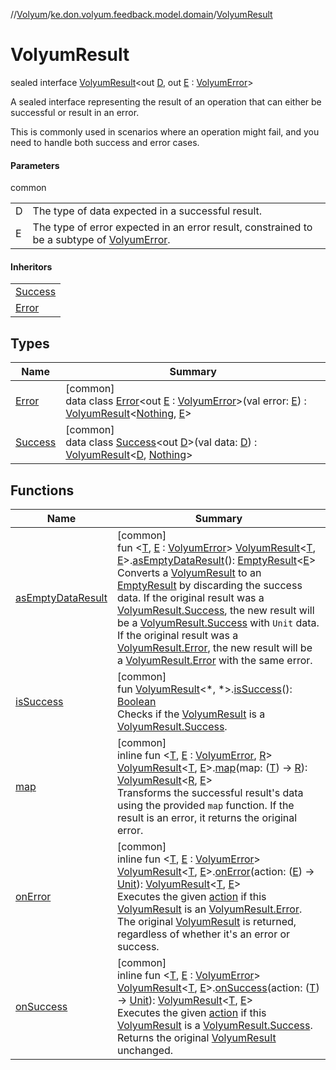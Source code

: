 //[Volyum](../../../index.md)/[ke.don.volyum.feedback.model.domain](../index.md)/[VolyumResult](index.md)

# VolyumResult

sealed interface [VolyumResult](index.md)&lt;out [D](index.md), out [E](index.md) : [VolyumError](../-volyum-error/index.md)&gt;

A sealed interface representing the result of an operation that can either be successful or result in an error.

This is commonly used in scenarios where an operation might fail, and you need to handle both success and error cases.

#### Parameters

common

| | |
|---|---|
| D | The type of data expected in a successful result. |
| E | The type of error expected in an error result, constrained to be a subtype of [VolyumError](../-volyum-error/index.md). |

#### Inheritors

| |
|---|
| [Success](-success/index.md) |
| [Error](-error/index.md) |

## Types

| Name | Summary |
|---|---|
| [Error](-error/index.md) | [common]<br>data class [Error](-error/index.md)&lt;out [E](-error/index.md) : [VolyumError](../-volyum-error/index.md)&gt;(val error: [E](-error/index.md)) : [VolyumResult](index.md)&lt;[Nothing](https://kotlinlang.org/api/core/kotlin-stdlib/kotlin/-nothing/index.html), [E](-error/index.md)&gt; |
| [Success](-success/index.md) | [common]<br>data class [Success](-success/index.md)&lt;out [D](-success/index.md)&gt;(val data: [D](-success/index.md)) : [VolyumResult](index.md)&lt;[D](-success/index.md), [Nothing](https://kotlinlang.org/api/core/kotlin-stdlib/kotlin/-nothing/index.html)&gt; |

## Functions

| Name | Summary |
|---|---|
| [asEmptyDataResult](../as-empty-data-result.md) | [common]<br>fun &lt;[T](../as-empty-data-result.md), [E](../as-empty-data-result.md) : [VolyumError](../-volyum-error/index.md)&gt; [VolyumResult](index.md)&lt;[T](../as-empty-data-result.md), [E](../as-empty-data-result.md)&gt;.[asEmptyDataResult](../as-empty-data-result.md)(): [EmptyResult](../-empty-result/index.md)&lt;[E](../as-empty-data-result.md)&gt;<br>Converts a [VolyumResult](index.md) to an [EmptyResult](../-empty-result/index.md) by discarding the success data. If the original result was a [VolyumResult.Success](-success/index.md), the new result will be a [VolyumResult.Success](-success/index.md) with `Unit` data. If the original result was a [VolyumResult.Error](-error/index.md), the new result will be a [VolyumResult.Error](-error/index.md) with the same error. |
| [isSuccess](../is-success.md) | [common]<br>fun [VolyumResult](index.md)&lt;*, *&gt;.[isSuccess](../is-success.md)(): [Boolean](https://kotlinlang.org/api/core/kotlin-stdlib/kotlin/-boolean/index.html)<br>Checks if the [VolyumResult](index.md) is a [VolyumResult.Success](-success/index.md). |
| [map](../map.md) | [common]<br>inline fun &lt;[T](../map.md), [E](../map.md) : [VolyumError](../-volyum-error/index.md), [R](../map.md)&gt; [VolyumResult](index.md)&lt;[T](../map.md), [E](../map.md)&gt;.[map](../map.md)(map: ([T](../map.md)) -&gt; [R](../map.md)): [VolyumResult](index.md)&lt;[R](../map.md), [E](../map.md)&gt;<br>Transforms the successful result's data using the provided `map` function. If the result is an error, it returns the original error. |
| [onError](../on-error.md) | [common]<br>inline fun &lt;[T](../on-error.md), [E](../on-error.md) : [VolyumError](../-volyum-error/index.md)&gt; [VolyumResult](index.md)&lt;[T](../on-error.md), [E](../on-error.md)&gt;.[onError](../on-error.md)(action: ([E](../on-error.md)) -&gt; [Unit](https://kotlinlang.org/api/core/kotlin-stdlib/kotlin/-unit/index.html)): [VolyumResult](index.md)&lt;[T](../on-error.md), [E](../on-error.md)&gt;<br>Executes the given [action](../on-error.md) if this [VolyumResult](index.md) is an [VolyumResult.Error](-error/index.md). The original [VolyumResult](index.md) is returned, regardless of whether it's an error or success. |
| [onSuccess](../on-success.md) | [common]<br>inline fun &lt;[T](../on-success.md), [E](../on-success.md) : [VolyumError](../-volyum-error/index.md)&gt; [VolyumResult](index.md)&lt;[T](../on-success.md), [E](../on-success.md)&gt;.[onSuccess](../on-success.md)(action: ([T](../on-success.md)) -&gt; [Unit](https://kotlinlang.org/api/core/kotlin-stdlib/kotlin/-unit/index.html)): [VolyumResult](index.md)&lt;[T](../on-success.md), [E](../on-success.md)&gt;<br>Executes the given [action](../on-success.md) if this [VolyumResult](index.md) is a [VolyumResult.Success](-success/index.md). Returns the original [VolyumResult](index.md) unchanged. |